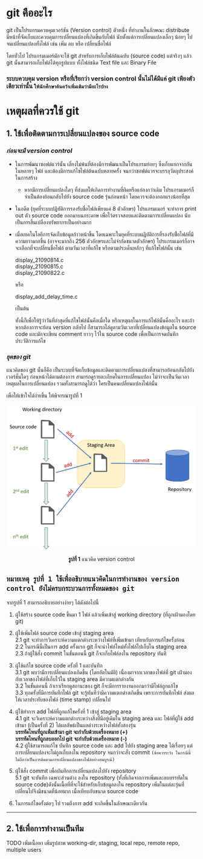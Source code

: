 # git คืออะไร
  git เป็นโปรแกรมควบคุมเวอร์ชัน (Version control) ตัวหนึ่่ง ที่ทำงานในลักษณะ distribute มีหน้าที่จัดเก็บและควบคุมการเปลี่ยนแปลงที่เกิดขึ้นกับไฟล์ นับตั้งแต่การเปลี่ยนแปลงเล็กๆ น้อยๆ ไปจนเปลี่ยนแปลงทั้งไฟล์ เช่น เพิ่ม ลบ หรือ เปลี่ยนชื่อไฟล์ 

  โดยทั่วไป โปรแกรมเมอร์มักจะใช้ git สำหรับการเก็บไฟล์ต้นฉบับ (source code) แต่จริงๆ แล้ว git นั้นสามารถเก็บไฟล์ได้ทุกรูปแบบ ทั้งไฟล์ชนิด Text file และ Binary File

### ระบบควบคุม version หรือที่เรียกว่า version control นั้นไม่ได้มีแค่ git เพียงตัวเดียวเท่านั้น  ```ให้นักศึกษาค้นคว้าเพิ่มเติมว่ามีอะไรบ้าง```


# เหตุผลที่ควรใช้ git
## 1. ใช้เพื่อติดตามการเปลี่ยนแปลงของ source code
### ___ก่อนจะมี version control___

* ในการพัฒนาซอฟต์แวร์นั้น เลี่ยงไม่พ้นที่ต้องมีการพัฒนาเป็นโปรแกรมย่อยๆ ซึ่งเก็บแยกจากกันในหลายๆ ไฟล์ และต้องมีการแก้ไขไฟล์ต้นฉบับหลายครั้ง จนกว่าซอฟต์แวรจะบรรลุวัตถุประสงค์ในการสร้าง 

    * หากมีการเปลี่ยนแปลงใดๆ ที่ส่งผลให้เกิดการทำงานที่ผิดหรือแย่ลงกว่าเดิม โปรแกรมเมอร์ก็จำเป็นต้องย้อนกลับไปยัง source code รุ่นก่อนหน้า โดยควรจะต้องออกแรงน้อยที่สุด

* ในอดีต (ยุคทึ่ระบบปฏิบัติการรองรับชื่อไฟล์เพียงแค่ 8 ตัวอักษร) โปรแกรมเมอร์ จะทำการ print out ตัว source code  ออกมาบนกระดาษ เพื่อไว้ตรวจสอบและติดตามการเปลี่ยนแปลง นับเป็นการสิ้นเปลืองทรัพยากรเป็นอย่างมาก

* เมื่อเทคโนโลยีการจัดเก็บข้อมูลก้าวหน้าขึ้น โดยเฉพาะในยุคที่ระบบผฏิบัติการที่รองรับชื่่อไฟล์ที่มีความยาวมากขึ้น (อาจจะมากถึง 256 ตัวอักษรและไม่จำกัดขนาดตัวอักษร) โปรแกรมเมอร์ก็อาจจะเลือกที่จะเปลี่ยนชื่อไฟล์ ตามวันเวลาที่แก้ไข หรือตามประเด็นหลักๆ ที่แก้ไขไฟล์นั้น เช่น

    display_21090814.c <br> 
    display_21090815.c <br>
    display_21090822.c 
    
    หรือ 

    display_add_delay_time.c

    เป็นต้น 

    ทั้งนี้ก็เพื่อให้รู้ว่าวันที่ล่าสุดที่แก้ไขไฟล์นั้นคือเมื่อใด หรือเหตุผลในการแก้ไฟล์นั้นคื่ออะไร และถ้าหากต้องการจะย้อน version กลับไป ก็สามารถไล่ดูตามวันเวลาที่เปลี่ยนแปลงข้อมูลใน source code  และมักจะเขียน comment ยาวๆ ไว้ใน source code เพื่อเป็นการจดบันทึกประวัติการแก้ไข


### ___ยุคของ git___

แนวคิดของ git นั้นก็คือ เป็นระบบที่จัดเก็บข้อมูลและติดตามการเปลี่ยนแปลงที่สามารถย้อนกลับไปยังเวอร์ชั่นใดๆ ก่อนหน้าได้ตามต้องการ สามารถดูรายละเอียดในการเปลี่ยนแปลง ไม่ว่าจะเป็นวันเวลา เหตุผลในการเปลี่ยนแปลง รวมทั้งสามารถดูได้ว่า ใครเป็นคนเปลี่ยนแปลงไฟล์นั้น

เพื่อให้เข้าใจได้ง่ายขึ้น ให้พิจารณารูปที่ 1  


<p align="center">  <img src="./images/git-intro-01.png"> </p>
<p align="center"> <b>รูปที่ 1</b> แนวคิด version control</p>

## ```หมายเหตุ รูปที่ 1 ใช้เพื่ออธิบายแนวคิดในการทำงานของ version control ยังไม่ครบกระบวนการทั้งหมดของ git ```

จากรูปที่ 1 สามารถอธิบายอย่างง่ายๆ ได้ดังต่อไปนี้
1. ผู้ใช้สร้าง source code ขึ้นมา 1 ไฟล์ แล้วเพิ่มเข้าสู่ working directory (ที่ถูกเฝ้ามองโดย git)

2. ผู้ใช้เพิ่มไฟล์ source code เข้าสู่ staging area   
2.1 git จะทำการวิเคราะห์ความแตกต่างระหว่างไฟล์ที่เพิ่มเข้ามา เทียบกับการแก้ไขครั้งก่อน  
2.2 ในกรณีนี้เป็นการ add ครั้งแรก git ก็จะนำไฟล์ใหม่ทั้งไฟล์ไปเก็บใน staging area  
2.3 ถ้าผู้ใช้สั่ง commit ในขั้นตอนนี้  git ก็จะเก็บไฟล์ลงใน repository ทันที

3. ผู้ใช้แก้ไข source code ครั้งที่ 1 และบันทึก  
3.1 git พบว่ามีการเปลี่ยนแปลงเกิดขึ้น (โดยอัตโนมัติ) เนื่องมาจากเวลาของไฟล์ที่ git เฝ้ามอง กับเวลาของไฟล์ที่เก็บไว้ใน staging  area มีความแตกต่างกัน  
3.2 ในขั้นตอนนี้ ถ้าเราเรียกดูสถานะของ git ก็จะมีการรายงานออกมาว่ามีไฟล์ถูกแก้ไข  
3.3 ทุกครั้งที่มีการบันทึกไฟล์ git จะรู้ทันทีว่ามีความแตกต่างเกิดขึ้น เพราะการบันทึกไฟล์ ส่งผลให้เวลาประทับของไฟล์ (time stamp) เปลี่ยนไป 

4. ผู้ใช้ทำการ add ไฟล์ที่ถูกแก้ไขครั้งที่ 1 เข้าสู่ staging area  
4.1 git จะวิเคราะห์ความแตกต่างระหว่างสิ่งที่มีอยู่เดิมใน staging area และ ไฟล์ที่ผู้ใช้ add เข้ามา (เป็นครั้งที่ 2) ได้ผลลัพธ์เป็นผลต่างระหว่างไฟล์ทั้งสองรุ่น  <br>
__บรรทัดไหนที่ถูกเพิ่มเข้ามา git จะกำกับด้วยเครื่องหมาย (+)__<br>
__บรรทัดไหนที่ถูกลบออกไป git จะกำกับด้วยเครื่องหมาย (-)__  
4.2 ผู้ใช้สามารถแก้ไข บันทึก source code และ add ไปยัง staging area ได้เรื่อยๆ แต่การเปลี่ยนแปลงจะไม่ถูกเก็บลงใน repository จนกว่าจะสั่ง commit ``(ข้อควรระวัง ในกรณีนี้ ไม่ถือว่าเป็นการติดตามการเปลี่ยนแปลงของไฟล์อย่างสมบูรณ๊)``

5. ผู้ใช้สั่ง commit เพื่อบันทึกการเปลี่ยนแปลงไปยัง repository  
5.1 git จะบันทึก เฉพาะส่วนต่าง ลงใน repository  (ทั้งที่เกิดจากการเพิ่มและลบบรรทัดใน source code)ดังนั้นเนื้อที่ที่จะใช้สำหรับเก็บข้อมูลลงใน repository เพิ่มในแต่ละรุ่นที่เปลี่ยนไปจึงมีขนาดที่น้อยมาก เมื่อเทียบกับขนาด source code 
6. ในการแก้ไขครั้งต่อๆ ไป รวมถึงการ add จะเกิดขึ้นในลักษณะเดียวกัน 

***
## 2. ใช้เพื่อการทำงานเป็นทีม

TODO เพิ่มเนื้อหา
เพิ่มรูปภาพ working-dir, staging, local repo, remote repo, 
multiple users 